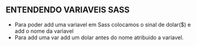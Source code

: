 ## ENTENDENDO VARIAVEIS SASS

- Para poder add uma variavel em Sass colocamos o sinal de dolar($) e add o nome da variavel
- Para add uma var add um dolar antes do nome atribuido a variavel.